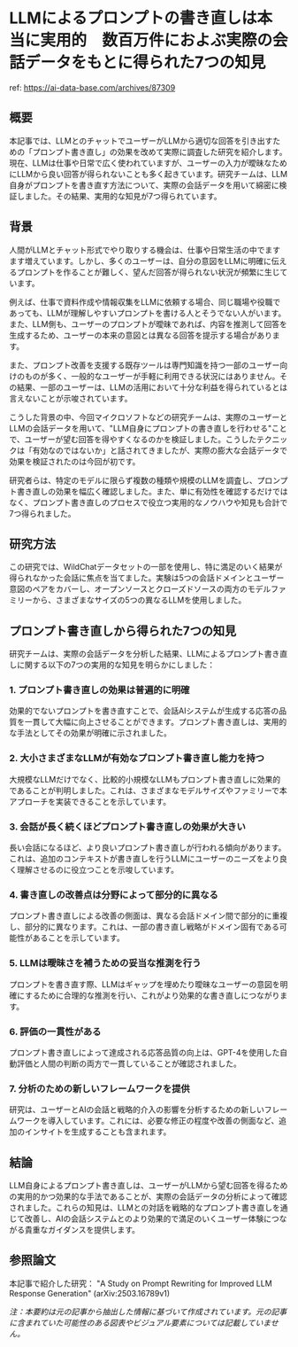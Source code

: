 # LLMによるプロンプトの書き直しは本当に実用的　数百万件におよぶ実際の会話データをもとに得られた7つの知見

ref: <https://ai-data-base.com/archives/87309>

## 概要

本記事では、LLMとのチャットでユーザーがLLMから適切な回答を引き出すための「プロンプト書き直し」の効果を改めて実際に調査した研究を紹介します。現在、LLMは仕事や日常で広く使われていますが、ユーザーの入力が曖昧なためにLLMから良い回答が得られないことも多く起きています。研究チームは、LLM自身がプロンプトを書き直す方法について、実際の会話データを用いて綿密に検証しました。その結果、実用的な知見が7つ得られています。

## 背景

人間がLLMとチャット形式でやり取りする機会は、仕事や日常生活の中でますます増えています。しかし、多くのユーザーは、自分の意図をLLMに明確に伝えるプロンプトを作ることが難しく、望んだ回答が得られない状況が頻繁に生じています。

例えば、仕事で資料作成や情報収集をLLMに依頼する場合、同じ職場や役職であっても、LLMが理解しやすいプロンプトを書ける人とそうでない人がいます。また、LLM側も、ユーザーのプロンプトが曖昧であれば、内容を推測して回答を生成するため、ユーザーの本来の意図とは異なる回答を提示する場合があります。

また、プロンプト改善を支援する既存ツールは専門知識を持つ一部のユーザー向けのものが多く、一般的なユーザーが手軽に利用できる状況にはありません。その結果、一部のユーザーは、LLMの活用において十分な利益を得られているとは言えないことが示唆されています。

こうした背景の中、今回マイクロソフトなどの研究チームは、実際のユーザーとLLMの会話データを用いて、"LLM自身にプロンプトの書き直しを行わせる"ことで、ユーザーが望む回答を得やすくなるのかを検証しました。こうしたテクニックは「有効なのではないか」と話されてきましたが、実際の膨大な会話データで効果を検証されたのは今回が初です。

研究者らは、特定のモデルに限らず複数の種類や規模のLLMを調査し、プロンプト書き直しの効果を幅広く確認しました。また、単に有効性を確認するだけではなく、プロンプト書き直しのプロセスで役立つ実用的なノウハウや知見も合計で7つ得られました。

## 研究方法

この研究では、WildChatデータセットの一部を使用し、特に満足のいく結果が得られなかった会話に焦点を当てました。実験は5つの会話ドメインとユーザー意図のペアをカバーし、オープンソースとクローズドソースの両方のモデルファミリーから、さまざまなサイズの5つの異なるLLMを使用しました。

## プロンプト書き直しから得られた7つの知見

研究チームは、実際の会話データを分析した結果、LLMによるプロンプト書き直しに関する以下の7つの実用的な知見を明らかにしました：

### 1. プロンプト書き直しの効果は普遍的に明確

効果的でないプロンプトを書き直すことで、会話AIシステムが生成する応答の品質を一貫して大幅に向上させることができます。プロンプト書き直しは、実用的な手法としてその効果が明確に示されました。

### 2. 大小さまざまなLLMが有効なプロンプト書き直し能力を持つ

大規模なLLMだけでなく、比較的小規模なLLMもプロンプト書き直しに効果的であることが判明しました。これは、さまざまなモデルサイズやファミリーで本アプローチを実装できることを示しています。

### 3. 会話が長く続くほどプロンプト書き直しの効果が大きい

長い会話になるほど、より良いプロンプト書き直しが行われる傾向があります。これは、追加のコンテキストが書き直しを行うLLMにユーザーのニーズをより良く理解させるのに役立つことを示唆しています。

### 4. 書き直しの改善点は分野によって部分的に異なる

プロンプト書き直しによる改善の側面は、異なる会話ドメイン間で部分的に重複し、部分的に異なります。これは、一部の書き直し戦略がドメイン固有である可能性があることを示しています。

### 5. LLMは曖昧さを補うための妥当な推測を行う

プロンプトを書き直す際、LLMはギャップを埋めたり曖昧なユーザーの意図を明確にするために合理的な推測を行い、これがより効果的な書き直しにつながります。

### 6. 評価の一貫性がある

プロンプト書き直しによって達成される応答品質の向上は、GPT-4を使用した自動評価と人間の判断の両方で一貫していることが確認されました。

### 7. 分析のための新しいフレームワークを提供

研究は、ユーザーとAIの会話と戦略的介入の影響を分析するための新しいフレームワークを導入しています。これには、必要な修正の程度や改善の側面など、追加のインサイトを生成することも含まれます。

## 結論

LLM自身によるプロンプト書き直しは、ユーザーがLLMから望む回答を得るための実用的かつ効果的な手法であることが、実際の会話データの分析によって確認されました。これらの知見は、LLMとの対話を戦略的なプロンプト書き直しを通じて改善し、AIの会話システムとのより効果的で満足のいくユーザー体験につながる貴重なガイダンスを提供します。

## 参照論文

本記事で紹介した研究：
"A Study on Prompt Rewriting for Improved LLM Response Generation" (arXiv:2503.16789v1)

*注：本要約は元の記事から抽出した情報に基づいて作成されています。元の記事に含まれていた可能性のある図表やビジュアル要素については記載していません。*
